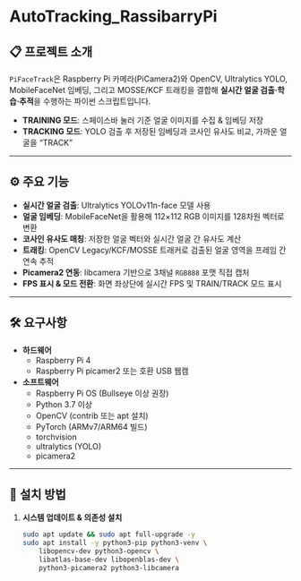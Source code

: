 # AutoTracking_RassibarryPi

## 📋 프로젝트 소개  
`PiFaceTrack`은 Raspberry Pi 카메라(PiCamera2)와 OpenCV, Ultralytics YOLO, MobileFaceNet 임베딩, 그리고 MOSSE/KCF 트래킹을 결합해 **실시간 얼굴 검출·학습·추적**을 수행하는 파이썬 스크립트입니다.  
- **TRAINING 모드**: 스페이스바 눌러 기준 얼굴 이미지를 수집 & 임베딩 저장  
- **TRACKING 모드**: YOLO 검출 후 저장된 임베딩과 코사인 유사도 비교, 가까운 얼굴을 “TRACK”  

---

## ⚙️ 주요 기능  
- **실시간 얼굴 검출**: Ultralytics YOLOv11n-face 모델 사용  
- **얼굴 임베딩**: MobileFaceNet을 활용해 112×112 RGB 이미지를 128차원 벡터로 변환  
- **코사인 유사도 매칭**: 저장한 얼굴 벡터와 실시간 얼굴 간 유사도 계산  
- **트래킹**: OpenCV Legacy/KCF/MOSSE 트래커로 검출된 얼굴 영역을 프레임 간 연속 추적  
- **Picamera2 연동**: libcamera 기반으로 3채널 `RGB888` 포맷 직접 캡처  
- **FPS 표시 & 모드 전환**: 화면 좌상단에 실시간 FPS 및 TRAIN/TRACK 모드 표시  

---

## 🛠️ 요구사항  
- **하드웨어**  
  - Raspberry Pi 4
  - Raspberry Pi picamer2 또는 호환 USB 웹캠  
- **소프트웨어**  
  - Raspberry Pi OS (Bullseye 이상 권장)  
  - Python 3.7 이상  
  - OpenCV (contrib 또는 apt 설치)  
  - PyTorch (ARMv7/ARM64 빌드)  
  - torchvision  
  - ultralytics (YOLO)  
  - picamera2  

---

## 🚀 설치 방법  

1. **시스템 업데이트 & 의존성 설치**  
   ```bash
   sudo apt update && sudo apt full-upgrade -y
   sudo apt install -y python3-pip python3-venv \
       libopencv-dev python3-opencv \
       libatlas-base-dev libopenblas-dev \
       python3-picamera2 python3-libcamera

